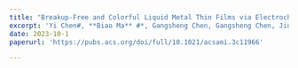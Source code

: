 ```yaml
---
title: "Breakup-Free and Colorful Liquid Metal Thin Films via Electrochemical Oxidation"
excerpt: 'Yi Chen#, **Biao Ma** #*, Gangsheng Chen, Gangsheng Chen, Jin Zhang, Dezhi Feng, Wei Tian, Taiming Zhang, Chao Zhao, Fei Rong, and Hong Liu*. **ACS Appl. Mater. Interfaces 2023**, 20233'
date: 2023-10-1
paperurl: 'https://pubs.acs.org/doi/full/10.1021/acsami.3c11966'

---
```

